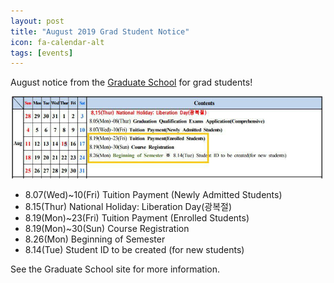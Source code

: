 ```yaml
---
layout: post
title: "August 2019 Grad Student Notice"
icon: fa-calendar-alt
tags: [events]
---
```


August notice from the [Graduate School](https://grad.hallym.ac.kr/user/indexSub.do?framePath=unknownboard&siteId=grad&dum=dum&boardId=765&page=1&command=view&boardSeq=131758&categoryId=&categoryDepth=) for
grad students!

![August 2019 Graduate Calendar](/img/news/2019AugCalendar.jpg)

* 8.07(Wed)~10(Fri) Tuition Payment (Newly Admitted Students)
* 8.15(Thur) National Holiday: Liberation Day(광복절)
* 8.19(Mon)~23(Fri) Tuition Payment (Enrolled Students)
* 8.19(Mon)~30(Sun) Course Registration
* 8.26(Mon) Beginning of Semester
* 8.14(Tue) Student ID to be created (for new students)

See the Graduate School site for more information.
